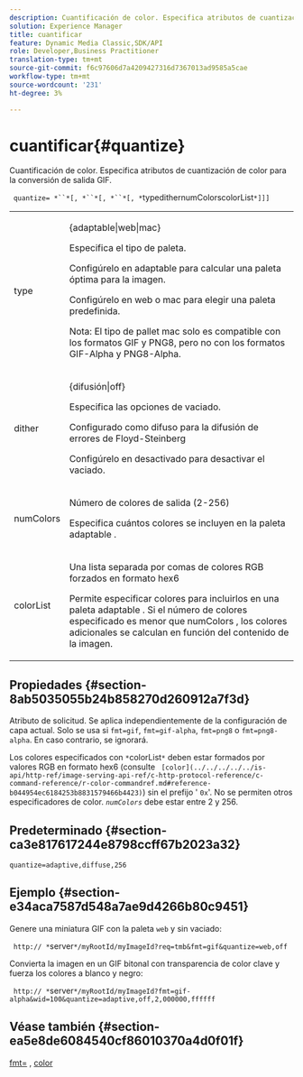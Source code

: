 ```yaml
---
description: Cuantificación de color. Especifica atributos de cuantización de color para la conversión de salida GIF.
solution: Experience Manager
title: cuantificar
feature: Dynamic Media Classic,SDK/API
role: Developer,Business Practitioner
translation-type: tm+mt
source-git-commit: f6c97606d7a4209427316d7367013ad9585a5cae
workflow-type: tm+mt
source-wordcount: '231'
ht-degree: 3%

---
```



# cuantificar{#quantize}

Cuantificación de color. Especifica atributos de cuantización de color para la conversión de salida GIF.

` quantize= *``*[, *``*[, *``*[, *`typedithernumColorscolorList`*]]]`

<table id="table_A669A9058C8043A5BAE80B03A13B015B"> 
 <tbody> 
  <tr> 
   <td colname="col1"> <p> <span class="codeph"> <span class="varname"> type </span> </span> </p> </td> 
   <td colname="col2"> <p> <span class="codeph"> {adaptable|web|mac}  </span> </p> <p>Especifica el tipo de paleta. </p> <p>Configúrelo en <span class="codeph"> adaptable </span> para calcular una paleta óptima para la imagen. </p> <p>Configúrelo en <span class="codeph"> web </span> o <span class="codeph"> mac </span> para elegir una paleta predefinida. </p> <p> <p>Nota:  El tipo de pallet <span class="codeph"> mac </span> solo es compatible con los formatos GIF y PNG8, pero no con los formatos GIF-Alpha y PNG8-Alpha. </p> </p> </td> 
  </tr> 
  <tr> 
   <td colname="col1"> <p> <span class="codeph"> <span class="varname"> dither  </span> </span> </p> </td> 
   <td colname="col2"> <p> <span class="codeph"> {difusión|off}  </span> </p> <p>Especifica las opciones de vaciado. </p> <p>Configurado como <span class="codeph"> difuso </span> para la difusión de errores de Floyd-Steinberg </p> <p>Configúrelo en <span class="codeph"> desactivado </span> para desactivar el vaciado. </p> </td> 
  </tr> 
  <tr> 
   <td colname="col1"> <p> <span class="codeph"> <span class="varname"> numColors  </span> </span> </p> </td> 
   <td colname="col2"> <p>Número de colores de salida (2-256) </p> <p>Especifica cuántos colores se incluyen en la paleta <span class="codeph"> adaptable </span>. </p> </td> 
  </tr> 
  <tr> 
   <td colname="col1"> <p> <span class="codeph"> <span class="varname"> colorList  </span> </span> </p> </td> 
   <td colname="col2"> <p>Una lista separada por comas de colores RGB forzados en formato hex6 </p> <p>Permite especificar colores para incluirlos en una paleta <span class="codeph"> adaptable </span>. Si el número de colores especificado es menor que <span class="codeph"> <span class="varname"> numColors </span> </span>, los colores adicionales se calculan en función del contenido de la imagen. </p> </td> 
  </tr> 
 </tbody> 
</table>

## Propiedades {#section-8ab5035055b24b858270d260912a7f3d}

Atributo de solicitud. Se aplica independientemente de la configuración de capa actual. Solo se usa si `fmt=gif`, `fmt=gif-alpha`, `fmt=png8` o `fmt=png8-alpha`. En caso contrario, se ignorará.

Los colores especificados con `*`colorList`*` deben estar formados por valores RGB en formato hex6 (consulte ` [color](../../../../../is-api/http-ref/image-serving-api-ref/c-http-protocol-reference/c-command-reference/r-color-commandref.md#reference-b044954ec6184253b8831579466b4423)`) sin el prefijo &#39; `0x`&#39;. No se permiten otros especificadores de color. *`numColors`* debe estar entre 2 y 256.

## Predeterminado {#section-ca3e817617244e8798ccff67b2023a32}

`quantize=adaptive,diffuse,256`

## Ejemplo {#section-e34aca7587d548a7ae9d4266b80c9451}

Genere una miniatura GIF con la paleta `web` y sin vaciado:

` http:// *`server`*/myRootId/myImageId?req=tmb&fmt=gif&quantize=web,off`

Convierta la imagen en un GIF bitonal con transparencia de color clave y fuerza los colores a blanco y negro:

` http:// *`server`*/myRootId/myImageId?fmt=gif-alpha&wid=100&quantize=adaptive,off,2,000000,ffffff`

## Véase también {#section-ea5e8de6084540cf86010370a4d0f01f}

[fmt=](../../../../../is-api/http-ref/image-serving-api-ref/c-http-protocol-reference/c-command-reference/r-is-http-fmt.md#reference-cdf10043423b45ba9fe15157fb3ae37a) ,  [color](/help/aem-is-ir-api/is-api/http-ref/image-serving-api-ref/c-http-protocol-reference/c-data-types/r-is-http-color.md)
